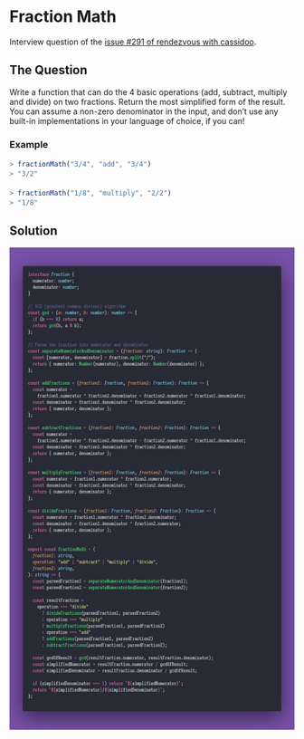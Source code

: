 # Fraction Math

Interview question of the [issue #291 of rendezvous with cassidoo](https://buttondown.email/cassidoo/archive/5778/).

## The Question

Write a function that can do the 4 basic operations (add, subtract, multiply and divide) on two fractions. Return
the most simplified form of the result. You can assume a non-zero denominator in the input, and don’t use any
built-in implementations in your language of choice, if you can!

### Example

```js
> fractionMath("3/4", "add", "3/4")
> "3/2"

> fractionMath("1/8", "multiply", "2/2")
> "1/8"
```

## Solution

![Code Polaroid](./code-screenshot.png)
